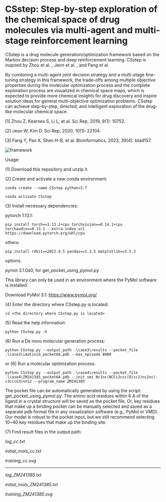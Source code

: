 CSstep: Step-by-step exploration of the chemical space of drug molecules via multi-agent and multi-stage reinforcement learning
===
CSstep is a drug molecule generation/optimization framework based on the Markov decision process and deep reinforcement learning. CSstep is inspired by Zhou et al. , Jeon et al. , and Fang et al.

By combining a multi-agent joint decision strategy and a multi-stage fine-tuning strategy in this framework, the trade-offs among multiple objective properties during the molecular optimization process and the complete exploration process are visualized in chemical space maps, which is expected to provide more chemical insights for drug discovery and inspire solution ideas for general multi-objective optimization problems. 
CSstep can achieve step-by-step, directed, and intelligent exploration of the drug-like molecular chemical space.

[1] Zhou Z, Kearnes S, Li L, et al. Sci Rep, 2019, 9(1): 10752.

[2] Jeon W, Kim D. Sci Rep, 2020, 10(1): 22104.

[3] Fang Y, Pan X, Shen H-B, et al. Bioinformatics, 2023, 39(4): btad157.

![framework](https://github.com/user-attachments/assets/f134c798-aa4e-440e-814a-dcb36bedf1f1)

Usage:

(1) Download this repository and unzip it.

(2) Create and activate a new conda environment:
```
conda create --name CSstep python=3.7

conda activate CSstep
```
(3) Install necessary dependencies:

pytorch 1.13.1:
```
pip install torch==1.13.1+cpu torchvision==0.14.1+cpu torchaudio==0.13.1 --extra-index-url https://download.pytorch.org/whl/cpu
```
others:
```
pip install rdkit==2022.9.5 pandas==1.3.5 matplotlib==3.5.3
```
options: 

pymol 3.1.0a0, for get_pocket_using_pymol.py

This library can only be used in an environment where the PyMol software is installed.

Download PyMol 3.1: https://www.pymol.org/

(4) Enter the directory where CSstep.py is located:
```
cd <the directory where CSstep.py is located>
```
(5) Read the help information:
```
python CSstep.py -h
```
(6) Run a De novo molecular generation process:
```
python CSstep.py --output_path .\case3\results --pocket_file .\case3\imatinib_pocket6A.pdb --max_episode 8000
```
or (6) Run a molecular optimization process:
```
python CSstep.py --output_path .\case4\results --pocket_file .\case4\ZM241385_pocket6A.pdb --init_smi Nc1nc(NCCc2ccc(O)cc2)nc2nc(-c3ccco3)nn12 --program_name ZM241385
```
The pocket file can be automatically generated by using the script: get_pocket_using_pymol.py. The amino acid residues within 6 A of the ligand in a crystal structure will be saved as the pocket file. Or, key residues that make up a binding pocket can be manually selected and saved as a separate pdb format file in any visualization software (e.g., PyMol or VMD). Our model is robust to the pocket input, but we still recommend selecting 10~40 key residues that make up the binding site.

(7) Find result files in the output path:

*log_cc.txt*

*initial_mols_cc.txt*

*training_cc.svg*

----

*log_ZM241385.txt*

*initial_mols_ZM241385.txt*

*training_ZM241385.svg*
